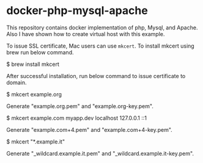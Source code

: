# docker-php-mysql-apache
This repository contains docker implementation of php, Mysql, and Apache. Also I have shown how to create virtual host with this example.


To issue SSL certificate, Mac users can use `mkcert`. To install mkcert using brew run below command.


$ brew install mkcert

After successful installation, run below command to issue certificate to domain.



$ mkcert example.org

Generate "example.org.pem" and "example.org-key.pem".


$ mkcert example.com myapp.dev localhost 127.0.0.1 ::1

Generate "example.com+4.pem" and "example.com+4-key.pem".


$ mkcert "*.example.it"

Generate "_wildcard.example.it.pem" and "_wildcard.example.it-key.pem".
